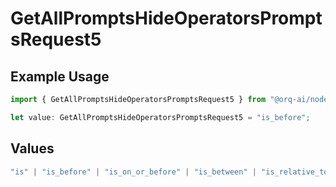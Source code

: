 # GetAllPromptsHideOperatorsPromptsRequest5

## Example Usage

```typescript
import { GetAllPromptsHideOperatorsPromptsRequest5 } from "@orq-ai/node/models/operations";

let value: GetAllPromptsHideOperatorsPromptsRequest5 = "is_before";
```

## Values

```typescript
"is" | "is_before" | "is_on_or_before" | "is_between" | "is_relative_today" | "is_relative_time" | "is_empty" | "is_not_empty"
```